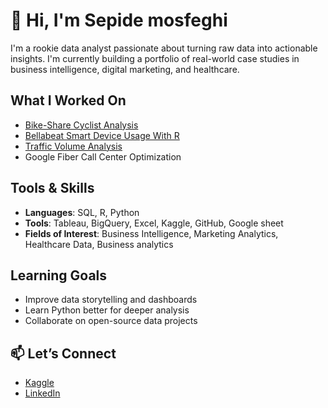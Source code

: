 # 👋 Hi, I'm Sepide mosfeghi

I'm a rookie data analyst passionate about turning raw data into actionable insights. I'm currently building a portfolio of real-world case studies in business intelligence, digital marketing, and healthcare.

## What I Worked On
- [Bike-Share Cyclist Analysis](https://github.com/sepide-m/bike_share_project.git)
- [Bellabeat Smart Device Usage With R](https://github.com/sepide-m/bellabeat-with-R.git)
- [Traffic Volume Analysis](https://github.com/sepide-m/Trafic-Factors.git)
- Google Fiber Call Center Optimization


## Tools & Skills
- **Languages**: SQL, R, Python
- **Tools**: Tableau, BigQuery, Excel, Kaggle, GitHub, Google sheet
- **Fields of Interest**: Business Intelligence, Marketing Analytics, Healthcare Data, Business analytics

## Learning Goals
- Improve data storytelling and dashboards
- Learn Python better for deeper analysis
- Collaborate on open-source data projects

## 📫 Let’s Connect
- [Kaggle](https://www.kaggle.com/sepidehmoshfeghi)
- [LinkedIn](https://www.linkedin.com/in/sepide-moshfeghi)
